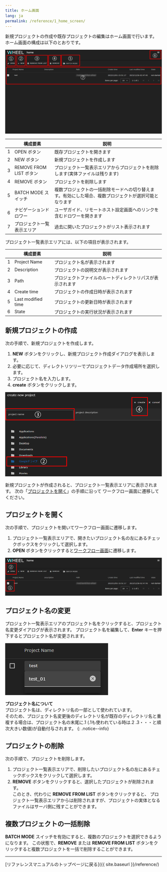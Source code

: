 ```yaml
---
title: ホーム画面
lang: ja
permalink: /reference/1_home_screen/
---
```


新規プロジェクトの作成や既存プロジェクトの編集はホーム画面で行います。
ホーム画面の構成は以下のとおりです。

![img](./img/home.png "home")

||構成要素|説明|
|----------|----------|---------------------------------|
|1| OPEN ボタン                | 既存プロジェクトを開きます                                                                           |
|2| NEW ボタン                 | 新規プロジェクトを作成します                                                                         |
|3| REMOVE FROM LIST ボタン    | プロジェクト一覧表示エリアからプロジェクトを削除します(実体ファイルは残ります)                       |
|4| REMOVE ボタン              | プロジェクトを削除します                                                                             |
|5| BATCH MODE スイッチ        | 複数プロジェクトの一括削除モードへの切り替えます。有効にした場合、複数プロジェクトが選択可能となります|
|6| ナビゲーションドロワー     | ユーザガイド、リモートホスト設定画面へのリンクを含むドロワーを開きます                               |
|7| プロジェクト一覧表示エリア | 過去に開いたプロジェクトがリスト表示されます                                                         |


プロジェクト一覧表示エリアには、以下の項目が表示されます。

||構成要素|説明|
|----------|----------|---------------------------------|
|1| Project Name | プロジェクト名が表示されます |
|2| Description | プロジェクトの説明文が表示されます |
|3| Path | プロジェクトファイルのルートディレクトリパスが表示されます |
|4| Create time | プロジェクトの作成日時が表示されます |
|5| Last modified time | プロジェクトの更新日時が表示されます |
|6| State | プロジェクトの実行状況が表示されます |


## 新規プロジェクトの作成
次の手順で、新規プロジェクトを作成します。

1. __NEW__ ボタンをクリックし、新規プロジェクト作成ダイアログを表示します。
1. 必要に応じて、ディレクトリツリーでプロジェクトデータ作成場所を選択します。
1. プロジェクト名を入力します。
1. __create__ ボタンをクリックします。

![img](./img/new.png "new")

新規プロジェクトが作成されると、プロジェクト一覧表示エリアに表示されます。
次の「[プロジェクトを開く](#プロジェクトを開く)」の手順に沿って
ワークフロー画面に遷移してください。

## プロジェクトを開く
次の手順で、プロジェクトを開いてワークフロー画面に遷移します。

1. プロジェクト一覧表示エリアで、開きたいプロジェクト名の左にあるチェックボックスをクリックして選択します。
1. __OPEN__ ボタンをクリックすると[ワークフロー画面]({{site.baseurl}}/reference/3_workflow_screen/1_graphview.html)に遷移します。

![img](./img/open.png "open")

## プロジェクト名の変更
プロジェクト一覧表示エリアのプロジェクト名をクリックすると、プロジェクト名変更ダイアログが表示されます。
プロジェクト名を編集して、__Enter__ キーを押下するとプロジェクト名が変更されます。

![img](./img/changeName.png "changeName")

__プロジェクト名について__  
プロジェクト名は、ディレクトリ名の一部として使われています。  
そのため、プロジェクト名変更後のディレクトリ名が既存のディレクトリ名と重複する場合は、プロジェクト名の末尾に.1
(.1も使われている時は.2 .3・・・と順次大きい数値)が自動付与されます。
{: .notice--info}

## プロジェクトの削除
次の手順で、プロジェクトを削除します。
1. プロジェクト一覧表示エリアで、削除したいプロジェクト名の左にあるチェックボックスをクリックして選択します。
1. __REMOVE__ ボタンをクリックすると、選択したプロジェクトが削除されます。  
   このとき、代わりに __REMOVE FROM LIST__ ボタンをクリックすると、
   プロジェクト一覧表示エリアからは削除されますが、プロジェクトの実体となるファイルはサーバ側に残すことができます。

## 複数プロジェクトの一括削除
__BATCH MODE__ スイッチを有効にすると、複数のプロジェクトを選択できるようになります。
この状態で、__REMOVE__ または __REMOVE FROM LIST__ ボタンをクリックすると複数プロジェクトを一括で削除することができます。

--------
[リファレンスマニュアルのトップページに戻る]({{ site.baseurl }}/reference/)
